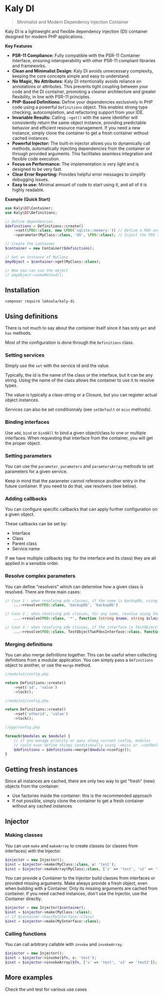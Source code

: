 # Kaly DI

> Minimalist and Modern Dependency Injection Container

Kaly DI is a lightweight and flexible dependency injection (DI) container designed for modern PHP applications.

**Key Features**

* **PSR-11 Compliance:**  Fully compatible with the PSR-11 Container Interface, ensuring interoperability with other PSR-11 compliant libraries and frameworks.
* **Clean and Minimalist Design:**  Kaly DI avoids unnecessary complexity, keeping the core concepts simple and easy to understand.
* **No Magic, No Attributes:**  Kaly DI intentionally avoids reliance on annotations or attributes. This prevents tight coupling between your code and the DI container, promoting a cleaner architecture and greater flexibility, in line with PSR-11 principles.
* **PHP-Based Definitions:** Define your dependencies exclusively in PHP code using a powerful `Definitions` object. This enables strong type checking, autocompletion, and refactoring support from your IDE.
* **Invariable Results:**  Calling `->get()` with the same identifier will consistently return the same object instance, providing predictable behavior and efficient resource management. If you need a new instance, simply clone the container to get a fresh container without cached instances.
* **Powerful Injector:** The built-in injector allows you to dynamically call methods, automatically injecting dependencies from the container or through provided arguments. This facilitates seamless integration and flexible code execution.
* **Focus on Performance:** The implementation is very light and is designed to be very fast.
* **Clear Error Reporting:** Provides helpful error messages to simplify debugging issues.
* **Easy to use:** Minimal amount of code to start using it, and all of it is highly readable.

**Example (Quick Start)**

```php
use Kaly\DI\Container;
use Kaly\DI\Definitions;

// Define dependencies
$definitions = Definitions::create()
    ->set(\PDO::class, new \PDO('sqlite::memory:')) // Define a PDO service
    ->parameter(MyClass::class, 'db', \PDO::class); // Inject the PDO service into MyClass

// Create the container
$container = new Container($definitions);

// Get an instance of MyClass
$myObject = $container->get(MyClass::class);

// Now you can use the object
// $myObject->someMethod();
```

## Installation

```
composer require lekoala/kaly-di
```

## Using definitions

There is not much to say about the container itself since it has only `get` and `has` methods.

Most of the configuration is done through the `Definitions` class.

### Setting services

Simply use the `set` with the service id and the value.

Typically, the id is the name of the class or the interface, but it can be any string.
Using the name of the class allows the container to use it to resolve types.

The value is typically a class-string or a Closure, but you can register actual object instances.

Services can also be set conditionnaly (see `setDefault` or `miss` methods).

### Binding interfaces

Use `add`, `bind` or `bindAll` to bind a given object/class to one or multiple interfaces. When requesting
that interface from the container, you will get the proper object.

### Setting parameters

You can use the `parameter`, `parameters` and `paramtersArray` methods to set parameters
for a given service.

Keep in mind that the parameter cannot reference another entry in the future container. If you need
to do that, use resolvers (see below).

### Adding callbacks

You can configure specific callbacks that can apply further configuration on a given object.

These callbacks can be set by:
- Interface
- Class
- Parent class
- Service name

If we have multiple callbacks (eg: for the interface and its class) they are all applied in a sensible order.

### Resolve complex parameters

You can define "resolvers" which can determine how a given class is resolved. There are three main cases:

```php
// Case 1 : when resolving pdo classes, if the name is backupDb, using backupDb id
    ...->resolve(PDO::class, 'backupDb', 'backupDb')

// Case 2 : when resolving pdo classes, for any name, resolve using the closure
    ...->resolve(PDO::class, '*', function (string $name, string $class) {...}

// Case 3 : when resolving pdo classes, if the interface is TestObjectTwoPdosInterface, resolve using the closure
    ...->resolve(PDO::class, TestObjectTwoPdosInterface::class, function (string $name, string $class) {...}
```

### Merging definitions

You can also merge definitions together. This can be useful when collecting definitions from a
modular application. You can simply pass a `Definitions` object to another, or use the `merge` method.

```php
//module1/config.php

return Definitions::create()
    ->set('id', 'value')
    ->lock();

//module2/config.php

return Definitions::create()
    ->set('otherid', 'value')
    ->lock();

//app/config.php

foreach($modules as $module) {
    // if you manage priority or pass along current config, modules
    // could even define things conditionally using ->miss or ->setDefault
    $definitions = $definitions->merge($module->config());
}
```

## Getting fresh instances

Since all instances are cached, there are only two way to get "fresh" (new) objects from the container:

- Use factories inside the container: this is the recommended approach
- If not possible, simply clone the container to get a fresh container without any cached instances

## Injector

### Making classes

You can use `make` and `makeArray` to create classes (or classes from interfaces) with the Injector.

```php
$injector = new Injector();
$inst = $injector->make(MyClass::class, v: 'test');
$inst = $injector->makeArray(MyClass::class, ['v' => 'test', 'v2' => 'test2']);
```

You can provide a Container to the Injector build classes from interfaces or provided missing arguments.
Make always provide a fresh object, even when building with a Container. Only its missing arguments are
cached from container. If you need cached instances, don't use the Injector, use the Container directly.

```php
$injector = new Injector($container);
$inst = $injector->make(MyClass::class);
// if $container->has(MyInterface::class)
$inst = $injector->make(MyInterface::class);
```

### Calling functions

You can call arbitrary callable with `invoke` and `invokeArray`.

```php
$injector = new Injector();
$inst = $injector->invoke($fn, v: 'test');
$inst = $injector->invokeArray($fn, ['v' => 'test', 'v2' => 'test2']);
```

## More examples

Check the unit test for various use cases
